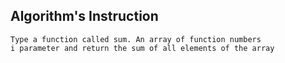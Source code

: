 ## Algorithm's Instruction

```
Type a function called sum. An array of function numbers 
i parameter and return the sum of all elements of the array 
```